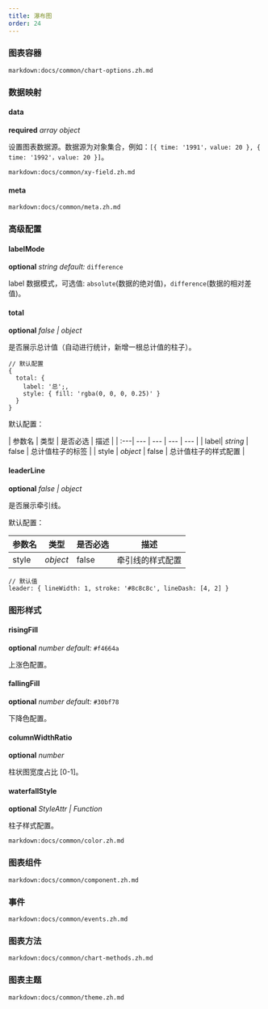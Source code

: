 ```yaml
---
title: 瀑布图
order: 24
---
```


### 图表容器

`markdown:docs/common/chart-options.zh.md`

### 数据映射

#### data

<description>**required** _array object_</description>

设置图表数据源。数据源为对象集合，例如：`[{ time: '1991'，value: 20 }, { time: '1992'，value: 20 }]`。

`markdown:docs/common/xy-field.zh.md`

#### meta

`markdown:docs/common/meta.zh.md`

### 高级配置

#### labelMode

<description>**optional** _string_ _default:_ `difference`</description>

label 数据模式，可选值: `absolute`(数据的绝对值)，`difference`(数据的相对差值)。


#### total

<description>**optional** _false | object_</description>

是否展示总计值（自动进行统计，新增一根总计值的柱子）。

```sign
// 默认配置
{
  total: {
    label: '总';,
    style: { fill: 'rgba(0, 0, 0, 0.25)' }
  }
}
```

默认配置： 

| 参数名 | 类型 | 是否必选  | 描述 |
| :---| --- |  --- |  --- |  --- | 
| label| _string_ | false | 总计值柱子的标签 |
| style | _object_ | false | 总计值柱子的样式配置 |

#### leaderLine

<description>**optional** _false | object_</description>

是否展示牵引线。

默认配置： 

| 参数名 | 类型 | 是否必选 | 描述 |
| :---| --- |  --- |  --- | 
| style | _object_ | false | 牵引线的样式配置 |

```sign
// 默认值
leader: { lineWidth: 1, stroke: '#8c8c8c', lineDash: [4, 2] }
```

### 图形样式

#### risingFill

<description>**optional** _number_ _default:_ `#f4664a`</description>

上涨色配置。

#### fallingFill

<description>**optional** _number_ _default:_ `#30bf78`</description>

下降色配置。

#### columnWidthRatio

<description>**optional** _number_</description>

柱状图宽度占比 [0-1]。

#### waterfallStyle

<description>**optional** _StyleAttr | Function_</description>

柱子样式配置。

`markdown:docs/common/color.zh.md`

### 图表组件

`markdown:docs/common/component.zh.md`

### 事件

`markdown:docs/common/events.zh.md`

### 图表方法

`markdown:docs/common/chart-methods.zh.md`



### 图表主题

`markdown:docs/common/theme.zh.md`
